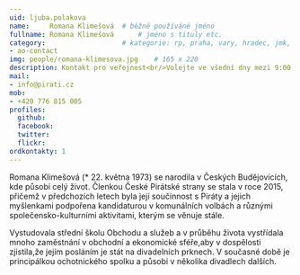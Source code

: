 ```yaml
---
uid: ljuba.polakova
name:     Romana Klimešová 	# běžně používáné jméno
fullname: Romana Klimešová  	# jméno s tituly etc.
category:                 	# kategorie: rp, praha, vary, hradec, jmk, senat
- ao-contact
img: people/romana-klimesova.jpg    # 165 x 220
description: Kontakt pro veřejnost<br/>Volejte ve všední dny mezi 9:00 až 17:00   	# kratký popis, max 160 znaků
mail:
- info@pirati.cz
mob:
- +420 776 815 005
profiles:
  github:    
  facebook:
  twitter: 	
  flickr:
ordkontakty: 1
---
```


Romana Klimešová (* 22. května 1973) se narodila v Českých Budějovicích, kde působí celý život. Členkou České Pirátské strany se stala v roce 2015, přičemž v předchozích letech byla její součinnost s Piráty a jejich myšlenkami podpořena kandidaturou v komunálních volbách a různými společensko-kulturními aktivitami, kterým se věnuje stále. 

Vystudovala střední školu Obchodu a služeb a v průběhu života vystřídala mnoho zaměstnání v obchodní a ekonomické sféře,aby v dospělosti zjistila,že jejím posláním je stát na divadelních prknech. V současné době je principálkou ochotnického spolku a působí v několika divadlech dalších. 

